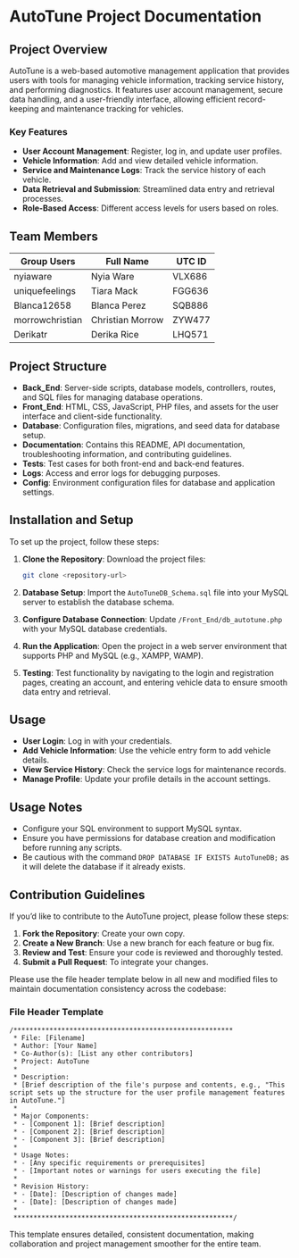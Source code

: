 # AutoTune Project Documentation

## Project Overview
AutoTune is a web-based automotive management application that provides users with tools for managing vehicle information, tracking service history, and performing diagnostics. It features user account management, secure data handling, and a user-friendly interface, allowing efficient record-keeping and maintenance tracking for vehicles.

### Key Features
- **User Account Management**: Register, log in, and update user profiles.
- **Vehicle Information**: Add and view detailed vehicle information.
- **Service and Maintenance Logs**: Track the service history of each vehicle.
- **Data Retrieval and Submission**: Streamlined data entry and retrieval processes.
- **Role-Based Access**: Different access levels for users based on roles.

## Team Members

| Group Users      | Full Name         | UTC ID |
| ---------------- | ----------------- | ------ |
| nyiaware         | Nyia Ware         | VLX686 |
| uniquefeelings   | Tiara Mack        | FGG636 |
| Blanca12658      | Blanca Perez      | SQB886 |
| morrowchristian  | Christian Morrow  | ZYW477 |
| Derikatr         | Derika Rice       | LHQ571 |

## Project Structure

- **Back_End**: Server-side scripts, database models, controllers, routes, and SQL files for managing database operations.
- **Front_End**: HTML, CSS, JavaScript, PHP files, and assets for the user interface and client-side functionality.
- **Database**: Configuration files, migrations, and seed data for database setup.
- **Documentation**: Contains this README, API documentation, troubleshooting information, and contributing guidelines.
- **Tests**: Test cases for both front-end and back-end features.
- **Logs**: Access and error logs for debugging purposes.
- **Config**: Environment configuration files for database and application settings.

## Installation and Setup

To set up the project, follow these steps:

1. **Clone the Repository**: Download the project files:
   ```bash
   git clone <repository-url>
   ```

2. **Database Setup**: Import the `AutoTuneDB_Schema.sql` file into your MySQL server to establish the database schema.

3. **Configure Database Connection**: Update `/Front_End/db_autotune.php` with your MySQL database credentials.

4. **Run the Application**: Open the project in a web server environment that supports PHP and MySQL (e.g., XAMPP, WAMP).

5. **Testing**: Test functionality by navigating to the login and registration pages, creating an account, and entering vehicle data to ensure smooth data entry and retrieval.

## Usage

- **User Login**: Log in with your credentials.
- **Add Vehicle Information**: Use the vehicle entry form to add vehicle details.
- **View Service History**: Check the service logs for maintenance records.
- **Manage Profile**: Update your profile details in the account settings.

## Usage Notes

- Configure your SQL environment to support MySQL syntax.
- Ensure you have permissions for database creation and modification before running any scripts.
- Be cautious with the command `DROP DATABASE IF EXISTS AutoTuneDB;` as it will delete the database if it already exists.

## Contribution Guidelines

If you’d like to contribute to the AutoTune project, please follow these steps:

1. **Fork the Repository**: Create your own copy.
2. **Create a New Branch**: Use a new branch for each feature or bug fix.
3. **Review and Test**: Ensure your code is reviewed and thoroughly tested.
4. **Submit a Pull Request**: To integrate your changes.

Please use the file header template below in all new and modified files to maintain documentation consistency across the codebase:

### File Header Template

```
/*******************************************************
 * File: [Filename]
 * Author: [Your Name]
 * Co-Author(s): [List any other contributors]
 * Project: AutoTune
 *
 * Description:
 * [Brief description of the file's purpose and contents, e.g., "This script sets up the structure for the user profile management features in AutoTune."]
 * 
 * Major Components:
 * - [Component 1]: [Brief description]
 * - [Component 2]: [Brief description]
 * - [Component 3]: [Brief description]
 *
 * Usage Notes:
 * - [Any specific requirements or prerequisites]
 * - [Important notes or warnings for users executing the file]
 *
 * Revision History:
 * - [Date]: [Description of changes made]
 * - [Date]: [Description of changes made]
 * 
 *******************************************************/
```

This template ensures detailed, consistent documentation, making collaboration and project management smoother for the entire team.
